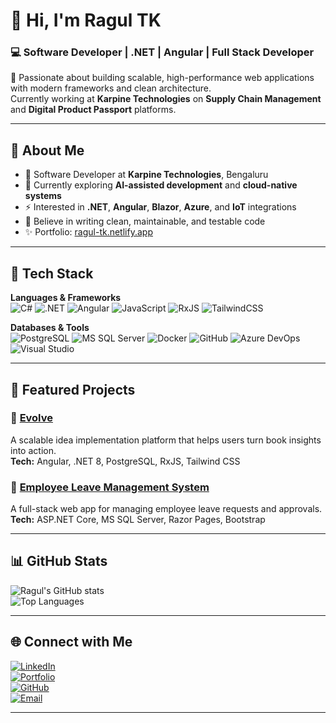 # 👋 Hi, I'm Ragul TK  
### 💻 Software Developer | .NET | Angular | Full Stack Developer  

🚀 Passionate about building scalable, high-performance web applications with modern frameworks and clean architecture.  
Currently working at **Karpine Technologies** on **Supply Chain Management** and **Digital Product Passport** platforms.  

---

## 🧠 About Me  
- 💼 Software Developer at **Karpine Technologies**, Bengaluru  
- 🌱 Currently exploring **AI-assisted development** and **cloud-native systems**  
- ⚡ Interested in **.NET**, **Angular**, **Blazor**, **Azure**, and **IoT** integrations  
- 🧩 Believe in writing clean, maintainable, and testable code  
- ✨ Portfolio: [ragul-tk.netlify.app](https://ragul-tk.netlify.app)

---

## 🧰 Tech Stack  

**Languages & Frameworks**  
![C#](https://img.shields.io/badge/-C%23-239120?style=for-the-badge&logo=c-sharp&logoColor=white)
![.NET](https://img.shields.io/badge/-.NET-512BD4?style=for-the-badge&logo=dotnet&logoColor=white)
![Angular](https://img.shields.io/badge/-Angular-DD0031?style=for-the-badge&logo=angular&logoColor=white)
![JavaScript](https://img.shields.io/badge/-JavaScript-F7DF1E?style=for-the-badge&logo=javascript&logoColor=black)
![RxJS](https://img.shields.io/badge/-RxJS-B7178C?style=for-the-badge&logo=reactivex&logoColor=white)
![TailwindCSS](https://img.shields.io/badge/-TailwindCSS-38B2AC?style=for-the-badge&logo=tailwind-css&logoColor=white)

**Databases & Tools**  
![PostgreSQL](https://img.shields.io/badge/-PostgreSQL-316192?style=for-the-badge&logo=postgresql&logoColor=white)
![MS SQL Server](https://img.shields.io/badge/-MS%20SQL%20Server-CC2927?style=for-the-badge&logo=microsoft-sql-server&logoColor=white)
![Docker](https://img.shields.io/badge/-Docker-2496ED?style=for-the-badge&logo=docker&logoColor=white)
![GitHub](https://img.shields.io/badge/-GitHub-181717?style=for-the-badge&logo=github&logoColor=white)
![Azure DevOps](https://img.shields.io/badge/-Azure%20DevOps-0078D7?style=for-the-badge&logo=azure-devops&logoColor=white)
![Visual Studio](https://img.shields.io/badge/-Visual%20Studio-5C2D91?style=for-the-badge&logo=visual-studio&logoColor=white)

---

## 🧩 Featured Projects  

### 🌱 [Evolve](https://github.com/RAGUL1308/Evolve)
A scalable idea implementation platform that helps users turn book insights into action.  
**Tech:** Angular, .NET 8, PostgreSQL, RxJS, Tailwind CSS  

### 🧾 [Employee Leave Management System](https://github.com/RAGUL1308/Employee-Leave-Management-System)
A full-stack web app for managing employee leave requests and approvals.  
**Tech:** ASP.NET Core, MS SQL Server, Razor Pages, Bootstrap  

---

## 📊 GitHub Stats  

![Ragul's GitHub stats](https://github-readme-stats.vercel.app/api?username=RAGUL1308&show_icons=true&theme=tokyonight)  
![Top Languages](https://github-readme-stats.vercel.app/api/top-langs/?username=RAGUL1308&layout=compact&theme=tokyonight)

---

## 🌐 Connect with Me  

[![LinkedIn](https://img.shields.io/badge/LinkedIn-Ragul%20TK-blue?style=for-the-badge&logo=linkedin)](https://www.linkedin.com/in/ragul-tk)  
[![Portfolio](https://img.shields.io/badge/Portfolio-ragul--tk.netlify.app-orange?style=for-the-badge&logo=firefox)](https://ragul-tk.netlify.app)  
[![GitHub](https://img.shields.io/badge/GitHub-RAGUL1308-black?style=for-the-badge&logo=github)](https://github.com/RAGUL1308)  
[![Email](https://img.shields.io/badge/Email-ragulofficial13@gmail.com-red?style=for-the-badge&logo=gmail&logoColor=white)](mailto:ragulofficial13@gmail.com)

---

